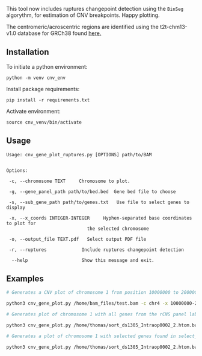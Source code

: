 This tool now includes ruptures changepoint detection using the ```BinSeg``` algorythm, for estimation of CNV breakpoints. Happy plotting.

The centromeric/acroscentric regions are identified using the t2t-chm13-v1.0 database for GRCh38 found [here.](https://genome.ucsc.edu/cgi-bin/hgTables?db=hub_2395475_t2t-chm13-v1.0&hgta_group=cenTelo&hgta_track=hub_2395475_cenRegions&hgta_table=hub_2395475_cenRegions&hgta_doSchema=describe+table+schema)


## Installation
To initiate a python environment:

```python -m venv cnv_env```

Install package requirements:

```pip install -r requirements.txt```

Activate environment:

```source cnv_venv/bin/activate```

## Usage
```
Usage: cnv_gene_plot_ruptures.py [OPTIONS] path/to/BAM


Options:

 -c, --chromosome TEXT     Chromosome to plot.
 
 -g, --gene_panel_path path/to/bed.bed  Gene bed file to choose
 
 -s, --sub_gene_path path/to/genes.txt   Use file to select genes to display
 
 -x, --x_coords INTEGER-INTEGER     Hyphen-separated base coordinates to plot for
                              the selected chromosome
                              
 -o, --output_file TEXT.pdf   Select output PDF file
 
 -r, --ruptures             Include ruptures changepoint detection
 
  --help                    Show this message and exit.
```

## Examples
```sh
# Generates a CNV plot of chromosome 1 from position 10000000 to 20000000

python3 cnv_gene_plot.py /home/bam_files/test.bam -c chr4 -x 10000000-20000000

# Generates plot of chromosome 1 with all genes from the rCNS panel labelled accordingly

python3 cnv_gene_plot.py /home/thomas/sort_ds1305_Intraop0002_2.htom.bam -c chr4 -g rCNS2_panel_name_uniq.bed 

# Generates a plot of chromosome 1 with selected genes found in select_genes.txt from the rCNS2 panel with ruptures changepoint detection

python3 cnv_gene_plot.py /home/thomas/sort_ds1305_Intraop0002_2.htom.bam -c chr1 -g rCNS2_panel_name_uniq.bed -s select_genes.txt -r 

```


